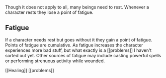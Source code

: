Though it does not apply to all, many beings need to rest. Whenever a character rests they lose a point of fatigue.

## Fatigue
If a character needs rest but goes without it they gain a point of fatigue. Points of fatigue are cumulative. As fatigue increases the character experiences more bad stuff, but what exactly is a [[problems]] I haven't sorted out yet. Other sources of fatigue may include casting powerful spells or performing strenuous activity while wounded.

[[Healing]] [[problems]]
